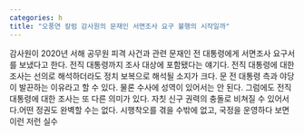 ```yaml
---
categories: h
title: "오풍연 칼럼 감사원의 문재인 서면조사 요구 불행의 시작일까"
---
```

감사원이 2020년 서해 공무원 피격 사건과 관련 문재인 전 대통령에게 서면조사 요구서를 보냈다고 한다. 전직 대통령까지 조사 대상에 포함됐다는 얘기다. 전직 대통령에 대한 조사는 선의로 해석하더라도 정치 보복으로 해석될 소지가 크다. 문 전 대통령 측과 야당이 발끈하는 이유라고 할 수 있다. 물론 수사에 성역이 있어서는 안 된다. 그럼에도 전직 대통령에 대한 조사는 또 다른 의미가 있다. 자칫 신구 권력의 충돌로 비쳐질 수 있어서다.어떤 정권도 완벽할 수는 없다. 시행착오를 겪을 수밖에 없고, 국정을 운영하다 보면 이런 저런 실수